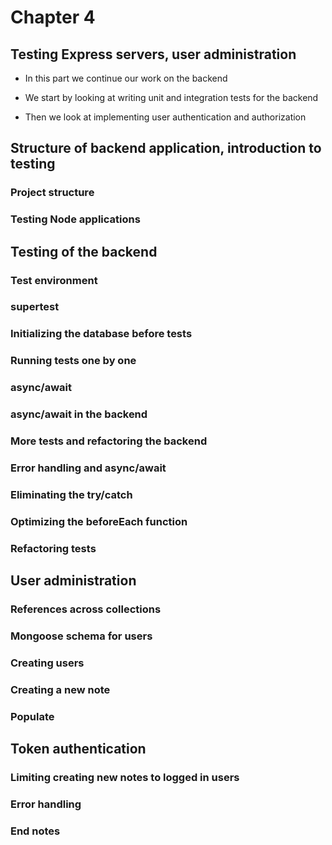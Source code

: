 # Chapter 4

## Testing Express servers, user administration
- In this part we continue our work on the backend

- We start by looking at writing unit and integration tests for the backend

- Then we look at implementing user authentication and authorization

## Structure of backend application, introduction to testing

### Project structure

### Testing Node applications

## Testing of the backend

### Test environment

### supertest

### Initializing the database before tests

### Running tests one by one

### async/await

### async/await in the backend

### More tests and refactoring the backend

### Error handling and async/await

### Eliminating the try/catch

### Optimizing the beforeEach function

### Refactoring tests

## User administration

### References across collections

### Mongoose schema for users

### Creating users

### Creating a new note

### Populate

## Token authentication

### Limiting creating new notes to logged in users

### Error handling

### End notes
